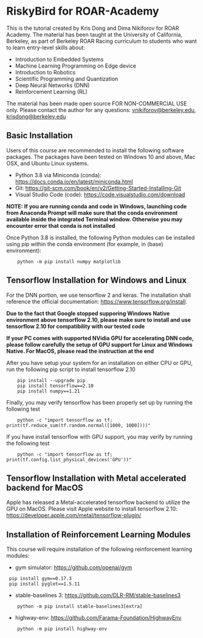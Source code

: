 # RiskyBird for ROAR-Academy

This is the tutorial created by Kris Dong and Dima Nikiforov for ROAR Academy. The material has been taught at the University of California, Berkeley, as part of Berkeley ROAR Racing curriculum to students who want to learn entry-level skills about:

* Introduction to Embedded Systems
* Machine Learning Programming on Edge device 
* Introduction to Robotics
* Scientific Programming and Quantization
* Deep Neural Networks (DNN)
* Reinforcement Learning (RL) 

The material has been made open source FOR NON-COMMERCIAL USE only. Please contact the author for any questions: <vnikiforov@berkeley.edu>, <krisdong@berkeley.edu>

## Basic Installation

Users of this course are recommended to install the following software packages. The packages have been tested on Windows 10 and above, Mac OSX, and Ubuntu Linux systems.

* Python 3.8 via Miniconda (conda): <https://docs.conda.io/en/latest/miniconda.html>
* Git: <https://git-scm.com/book/en/v2/Getting-Started-Installing-Git>
* Visual Studio Code (code): <https://code.visualstudio.com/download>

**NOTE: If you are running conda and code in Windows, launching code from Anaconda Prompt will make sure that the conda environment available inside the integrated Terminal window. Otherwise you may encounter error that conda is not installed**

Once Python 3.8 is installed, the following Python modules can be installed using pip within the conda environment (for example, in (base) environment):
~~~
    python -m pip install numpy matplotlib
~~~

## Tensorflow Installation for Windows and Linux

For the DNN portion, we use tensorflow 2 and keras. The installation shall reference the official documentation: <https://www.tensorflow.org/install>. 

**Due to the fact that Google stopped supporing Windows Native environment above tensorflow 2.10, please make sure to install and use tensorflow 2.10 for compatibility with our tested code**

**If your PC comes with supported NVidia GPU for accelerating DNN code, please follow carefully the setup of GPU support for Linux and Windows Native. For MacOS, please read the instruction at the end**

After you have setup your system for an installation on either CPU or GPU, run the following pip script to install tensorflow 2.10
~~~
    pip install --upgrade pip
    pip install tensorflow==2.10
    pip install numpy==1.21
~~~

Finally, you may verify tensorflow has been properly set up by running the following test
~~~
    python -c "import tensorflow as tf; print(tf.reduce_sum(tf.random.normal([1000, 1000])))"
~~~

If you have install tensorflow with GPU support, you may verify by running the following test
~~~
    python -c "import tensorflow as tf; print(tf.config.list_physical_devices('GPU'))"
~~~

## Tensorflow Installation with Metal accelerated backend for MacOS

Apple has released a Metal-accelerated tensorflow backend to utilize the GPU on MacOS. Please visit Apple website to install tensorflow 2.10: <https://developer.apple.com/metal/tensorflow-plugin/>

## Installation of Reinforcement Learning Modules

This course will require installation of the following reinforcement learning modules:

* gym simulator: <https://github.com/openai/gym>
~~~
 pip install gym==0.17.3
 pip install pyglet==1.5.11
~~~

* stable-baselines 3: <https://github.com/DLR-RM/stable-baselines3>
~~~
    python -m pip install stable-baselines3[extra]
~~~

* highway-env: <https://github.com/Farama-Foundation/HighwayEnv>
~~~
    python -m pip install highway-env
~~~

